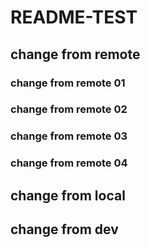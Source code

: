 # README-TEST
## change from remote
### change from remote 01
### change from remote 02
### change from remote 03
### change from remote 04
## change from local
## change from dev
